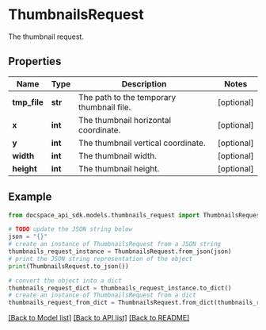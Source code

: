 # ThumbnailsRequest
The thumbnail request.

## Properties

Name | Type | Description | Notes
------------ | ------------- | ------------- | -------------
**tmp_file** | **str** | The path to the temporary thumbnail file. | [optional] 
**x** | **int** | The thumbnail horizontal coordinate. | [optional] 
**y** | **int** | The thumbnail vertical coordinate. | [optional] 
**width** | **int** | The thumbnail width. | [optional] 
**height** | **int** | The thumbnail height. | [optional] 

## Example

```python
from docspace_api_sdk.models.thumbnails_request import ThumbnailsRequest

# TODO update the JSON string below
json = "{}"
# create an instance of ThumbnailsRequest from a JSON string
thumbnails_request_instance = ThumbnailsRequest.from_json(json)
# print the JSON string representation of the object
print(ThumbnailsRequest.to_json())

# convert the object into a dict
thumbnails_request_dict = thumbnails_request_instance.to_dict()
# create an instance of ThumbnailsRequest from a dict
thumbnails_request_from_dict = ThumbnailsRequest.from_dict(thumbnails_request_dict)
```
[[Back to Model list]](../README.md#documentation-for-models) [[Back to API list]](../README.md#documentation-for-api-endpoints) [[Back to README]](../README.md)


